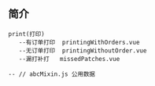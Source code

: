 ## 简介
    print(打印)
       --有订单打印  printingWithOrders.vue
       --无订单打印  printingWithoutOrder.vue
       --漏打补打   missedPatches.vue

    -- // abcMixin.js 公用数据

